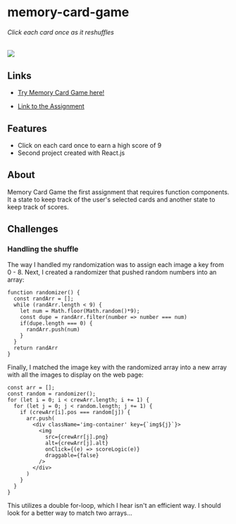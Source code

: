 # memory-card-game
###### Click each card once as it reshuffles
![](https://github.com/TYLPHE/TYLPHE/blob/main/readmeAssets/memory-card-game.gif)

## Links
- [Try Memory Card Game here!](https://tylphe.github.io/memory-card-game/)

- [Link to the Assignment](https://www.theodinproject.com/lessons/node-path-javascript-memory-card)

## Features
- Click on each card once to earn a high score of 9
- Second project created with React.js

## About
Memory Card Game the first assignment that requires function components. It a state to keep track of the user's selected cards and another state to keep track of scores.

## Challenges
### Handling the shuffle 
The way I handled my randomization was to assign each image a key from 0 - 8. Next, I created a randomizer that pushed random numbers into an array:
```
function randomizer() {
  const randArr = [];
  while (randArr.length < 9) {
    let num = Math.floor(Math.random()*9);
    const dupe = randArr.filter(number => number === num)
    if(dupe.length === 0) {
      randArr.push(num)
    }
  }
  return randArr
}
```

Finally, I matched the image key with the randomized array into a new array with all the images to display on the web page:
```
const arr = [];
const random = randomizer();
for (let i = 0; i < crewArr.length; i += 1) {
  for (let j = 0; j < random.length; j += 1) {
    if (crewArr[i].pos === random[j]) {
      arr.push(
        <div className='img-container' key={`img${j}`}>
          <img 
            src={crewArr[j].png}
            alt={crewArr[j].alt}
            onClick={(e) => scoreLogic(e)}
            draggable={false}
          />
        </div>
      )
    }
  }
}
```

This utilizes a double for-loop, which I hear isn't an efficient way. I should look for a better way to match two arrays...